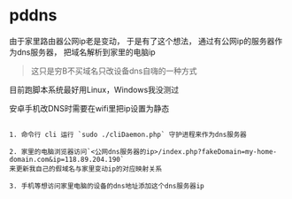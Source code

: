 
# pddns

由于家里路由器公网ip老是变动，
于是有了这个想法，
通过有公网ip的服务器作为dns服务器，
把域名解析到家里的电脑ip


> 这只是穷B不买域名只改设备dns自嗨的一种方式


目前跑脚本系统最好用Linux，Windows我没测过

安卓手机改DNS时需要在wifi里把ip设置为静态

```

1. 命令行 cli 运行 `sudo ./cliDaemon.php` 守护进程来作为dns服务器

2. 家里的电脑浏览器访问`<公网dns服务器的ip>/index.php?fakeDomain=my-home-domain.com&ip=118.89.204.190`
来更新我自己的假域名与家里变动ip的对应映射关系

3. 手机等想访问家里电脑的设备的dns地址添加这个dns服务器ip

```